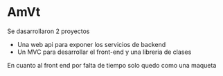 # AmVt

Se dasarrollaron 2 proyectos
 * Una web api para exponer los servicios de backend
 * Un MVC para desarrollar el front-end
 y una libreria de clases

En cuanto al front end por falta de tiempo solo quedo como una maqueta

